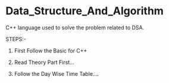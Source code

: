 # Data_Structure_And_Algorithm
C++ language used to solve the problem related to DSA.

STEPS:-
1. First Follow the Basic for C++

2. Read Theory Part First...
 
3. Follow the Day Wise Time Table....
